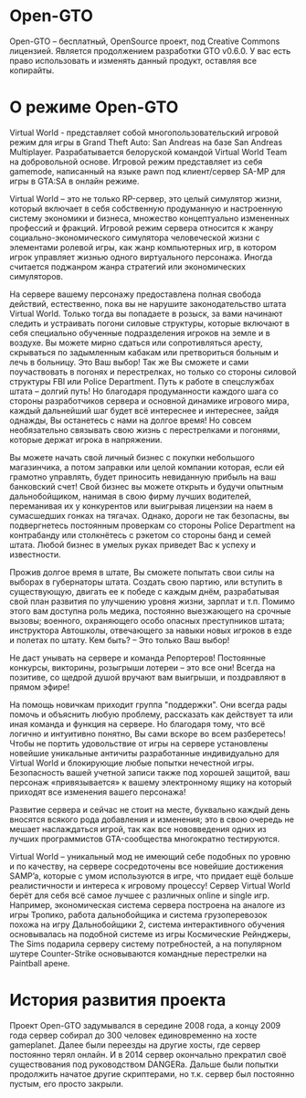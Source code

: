 Open-GTO
========

Open-GTO – бесплатный, OpenSource проект, под Creative Commons лицензией. Является продолжением разработки GTO v0.6.0. У вас есть право использовать и изменять данный продукт, оставляя все копирайты.

О режиме Open-GTO
=======
Virtual World - представляет собой многопользовательский игровой режим для игры в Grand Theft Auto: San Andreas на базе San Andreas Multiplayer. Разрабатывается белоруской командой Virtual World Team на добровольной основе. Игровой режим представляет из себя gamemode, написанный на языке pawn под клиент/сервер SA-MP для игры в GTA:SA в онлайн режиме.

Virtual World – это не только RP-сервер, это целый симулятор жизни, который включает в себя собственную продуманную и настроенную систему экономики и бизнеса, множество концептуально измененных профессий и фракций. Игровой режим сервера относится к жанру социально-экономического симулятора человеческой жизни с элементами ролевой игры, как жанр компьютерных игр, в котором игрок управляет жизнью одного виртуального персонажа. Иногда считается поджанром жанра стратегий или экономических симуляторов.

На сервере вашему персонажу предоставлена полная свобода действий, естественно, пока вы не нарушите законодательство штата Virtual World. Только тогда вы попадаете в розыск, за вами начинают следить и устраивать погони силовые структуры, которые включают в себя специально обученные подразделения игроков на земле и в воздухе. Вы можете мирно сдаться или сопротивляться аресту, скрываться по задымленным кабакам или претвориться больным и лечь в больницу. Это Ваш выбор! Так же Вы сможете и сами поучаствовать в погонях и перестрелках, но только со стороны силовой структуры FBI или Police Department. Путь к работе в спецслужбах штата – долгий путь! Но благодаря продуманности каждого шага со стороны разработчиков сервера и основной динамике игрового мира, каждый дальнейший шаг будет всё интереснее и интереснее, зайдя однажды, Вы останетесь с нами на долгое время! Но совсем необязательно связывать свою жизнь с перестрелками и погонями, которые держат игрока в напряжении.

Вы можете начать свой личный бизнес с покупки небольшого магазинчика, а потом заправки или целой компании которая, если ей грамотно управлять, будет приносить невиданную прибыль на ваш банковский счет! Свой бизнес вы можете открыть и будучи опытным дальнобойщиком, нанимая в свою фирму лучших водителей, переманивая их у конкурентов или выигрывая лицензии на наем в сумасшедших гонках на тягачах. Однако, дороги не так безопасны, вы подвергнетесь постоянным проверкам со стороны Police Department на контрабанду или столкнётесь с рэкетом со стороны банд и семей штата.
Любой бизнес в умелых руках приведет Вас к успеху и известности.

Прожив долгое время в штате, Вы сможете попытать свои силы на выборах в губернаторы штата. Создать свою партию, или вступить в существующую, двигать ее к победе с каждым днём, разрабатывая свой план развития по улучшению уровня жизни, зарплат и т.п. Помимо этого вам доступна роль медика, постоянно выезжающего на срочные вызовы; военного, охраняющего особо опасных преступников штата; инструктора Автошколы, отвечающего за навыки новых игроков в езде и полетах по штату.
Кем быть? – Это только Ваш выбор!

Не даст унывать на сервере и команда Репортеров! Постоянные конкурсы, викторины, розыгрыши лотереи – это все они! Всегда на позитиве, со щедрой душой вручают вам выигрыши, и поздравляют в прямом эфире!

На помощь новичкам приходит группа "поддержки". Они всегда рады помочь и объяснить любую проблему, рассказать как действует та или иная команда и функция на сервере. Но благодаря тому, что всё логично и интуитивно понятно, Вы сами вскоре во всем разберетесь! Чтобы не портить удовольствие от игры на сервере установлены новейшие уникальные античиты разработанные индивидуально для Virtual World и блокирующие любые попытки нечестной игры. Безопасность вашей учетной записи также под хорошей защитой, ваш персонаж «привязывается» к вашему электронному ящику на который приходят все изменения вашего персонажа!

Развитие сервера и сейчас не стоит на месте, буквально каждый день вносятся всякого рода добавления и изменения; это в свою очередь не мешает наслаждаться игрой, так как все нововведения одних из лучших программистов GTA-сообщества многократно тестируются.

Virtual World – уникальный мод не имеющий себе подобных по уровню и по качеству, на сервере сосредоточены все новейшие достижения SAMP’a, которые с умом используются в игре, что придает ещё больше реалистичности и интереса к игровому процессу! Сервер Virtual World берёт для себя всё самое лучшее с различных online и single игр. Например, экономическая система сервера построена на аналоге из игры Тропико, работа дальнобойщика и система грузоперевозок похожа на игру Дальнобойщики 2, система интерактивного обучения основывалась на подобной системе из игры Космические Рейнджеры, The Sims подарила серверу систему потребностей, а на популярном шутере Counter-Strike основываются командные перестрелки на Paintball арене.

История развития проекта
=======
Проект Open-GTO задумывался в середине 2008 года, а концу 2009 года сервер собирал до 300 человек единовременно на хосте gameplanet. Далее были переезды на другие хосты, где сервер постоянно терял онлайн. И в 2014 сервер окончально прекратил своё существования под руководством DANGERa. Дальше были попытки продолжить начатое другие скриптерами, но т.к. сервер был постоянно пустым, его просто закрыли.
